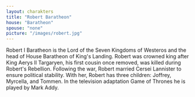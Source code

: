 ```yaml
---
layout: charakters
title: "Robert Baratheon"
house: "Baratheon"
spouse: "none"
picture: "/images/robert.jpg"
---
```


Robert I Baratheon is the Lord of the Seven Kingdoms of Westeros and the head of House Baratheon of King's Landing. Robert was crowned king after King Aerys II Targaryen, his first cousin once removed, was killed during Robert's Rebellion. Following the war, Robert married Cersei Lannister to ensure political stability. With her, Robert has three children: Joffrey, Myrcella, and Tommen. In the television adaptation Game of Thrones he is played by Mark Addy.